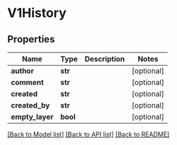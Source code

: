 # V1History

## Properties
Name | Type | Description | Notes
------------ | ------------- | ------------- | -------------
**author** | **str** |  | [optional] 
**comment** | **str** |  | [optional] 
**created** | **str** |  | [optional] 
**created_by** | **str** |  | [optional] 
**empty_layer** | **bool** |  | [optional] 

[[Back to Model list]](../vela-client/README.md#documentation-for-models) [[Back to API list]](../vela-client/README.md#documentation-for-api-endpoints) [[Back to README]](../vela-client/README.md)

